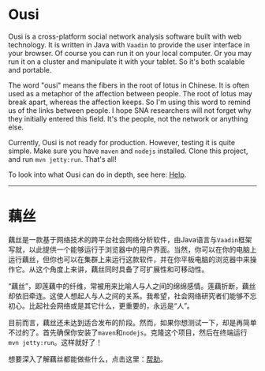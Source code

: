 # Ousi

Ousi is a cross-platform social network analysis software built with web technology. It is written in Java with `Vaadin` to provide the user interface in your browser. Of course you can run it on your local computer. Or you may run it on a cluster and manipulate it with your tablet. So it's both scalable and portable.

The word "ousi" means the fibers in the root of lotus in Chinese. It is often used as a metaphor of the affection between people. The root of lotus may break apart, whereas the affection keeps. So I'm using this word to remind us of the links between people. I hope SNA researchers will not forget why they initially entered this field. It's the people, not the network or anything else.

Currently, Ousi is not ready for production. However, testing it is quite simple. Make sure you have `maven` and `nodejs` installed. Clone this project, and run `mvn jetty:run`. That's all!

To look into what Ousi can do in depth, see here: [Help](https://zeyu42.github.io/ousi/help.html).

---

# 藕丝

藕丝是一款基于网络技术的跨平台社会网络分析软件，由Java语言与`Vaadin`框架写就，以此提供一个能够运行于浏览器中的用户界面。当然，你可以在你的电脑上运行藕丝，但你也可以在集群上来运行这款软件，并在你平板电脑的浏览器中来操作它。从这个角度上来讲，藕丝同时具备了可扩展性和可移动性。

“藕丝”，即莲藕中的纤维，常被用来比喻人与人之间的绵绵感情。莲藕折断，藕丝却依旧牵连。这使人想起人与人之间的关系。我希望，社会网络研究者们能够不忘初心。比起社会网络或是其它什么，更重要的，永远是“人”。

目前而言，藕丝还未达到适合发布的阶段。然而，如果你想测试一下，却是再简单不过的了。首先确保你安装了`maven`和`nodejs`。克隆这个项目，然后在终端运行`mvn jetty:run`。这样就好了！

想要深入了解藕丝都能做些什么，点击这里：[帮助](https://zeyu42.github.io/ousi/help.html)。
